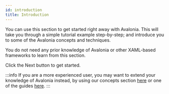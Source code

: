 ```yaml
---
id: introduction
title: Introduction
---
```


You can use this section to get started right away with Avalonia. This will take you through a simple tutorial example step-by-step; and introduce you to some of the Avalonia concepts and techniques.

You do not need any prior knowledge of Avalonia or other XAML-based frameworks to learn from this section.

Click the Next button to get started.

:::info
If you are a more experienced user, you may want to extend your knowledge of Avalonia instead, by using our concepts section [here](broken-reference) or one of the guides [here](broken-reference).
:::
